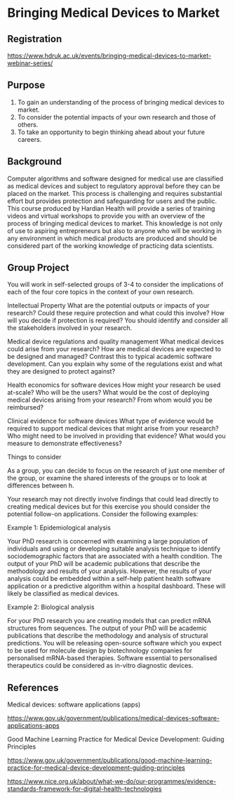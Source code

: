 # Bringing Medical Devices to Market

## Registration

https://www.hdruk.ac.uk/events/bringing-medical-devices-to-market-webinar-series/

## Purpose

1.	To gain an understanding of the process of bringing medical devices to market.
2.	To consider the potential impacts of your own research and those of others.
3.	To take an opportunity to begin thinking ahead about your future careers.
 
## Background
 
Computer algorithms and software designed for medical use are classified as medical devices and subject to regulatory approval before they can be placed on the market. This process is challenging and requires substantial effort but provides protection and safeguarding for users and the public. This course produced by Hardian Health will provide a series of training videos and virtual workshops to provide you with an overview of the process of bringing medical devices to market. This knowledge is not only of use to aspiring entrepreneurs but also to anyone who will be working in any environment in which medical products are produced and should be considered part of the working knowledge of practicing data scientists.

## Group Project
 
You will work in self-selected groups of 3-4 to consider the implications of each of the four core topics in the context of your own research.

Intellectual Property What are the potential outputs or impacts of your research? Could these require protection and what could this involve? How will you decide if protection is required? You should identify and consider all the stakeholders involved in your research. 

Medical device regulations and quality management What medical devices could arise from your research? How are medical devices are expected to be designed and managed? Contrast this to typical academic software development. Can you explain why some of the regulations exist and what they are designed to protect against?

Health economics for software devices How might your research be used at-scale? Who will be the users? What would be the cost of deploying medical devices arising from your research? From whom would you be reimbursed?

Clinical evidence for software devices What type of evidence would be required to support medical devices that might arise from your research? Who might need to be involved in providing that evidence? What would you measure to demonstrate effectiveness?


Things to consider

As a group, you can decide to focus on the research of just one member of the group, or examine the shared interests of the groups or to look at differences between h.

Your research may not directly involve findings that could lead directly to creating medical devices but for this exercise you should consider the potential follow-on applications. Consider the following examples:

Example 1: Epidemiological analysis

Your PhD research is concerned with examining a large population of individuals and using or developing suitable analysis technique to identify sociodemographic factors that are associated with a health condition. The output of your PhD will be academic publications that describe the methodology and results of your analysis. However, the results of your analysis could be embedded within a self-help patient health software application or a predictive algorithm within a hospital dashboard. These will likely be classified as medical devices.

Example 2: Biological analysis

For your PhD research you are creating models that can predict mRNA structures from sequences. The output of your PhD will be academic publications that describe the methodology and analysis of structural predictions. You will be releasing open-source software which you expect to be used for molecule design by biotechnology companies for personalised mRNA-based therapies. Software essential to personalised therapeutics could be considered as in-vitro diagnostic devices.

## References

Medical devices: software applications (apps)

https://www.gov.uk/government/publications/medical-devices-software-applications-apps

Good Machine Learning Practice for Medical Device Development: Guiding Principles

https://www.gov.uk/government/publications/good-machine-learning-practice-for-medical-device-development-guiding-principles

https://www.nice.org.uk/about/what-we-do/our-programmes/evidence-standards-framework-for-digital-health-technologies





